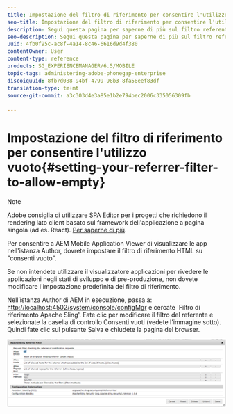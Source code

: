 ```yaml
---
title: Impostazione del filtro di riferimento per consentire l'utilizzo vuoto
seo-title: Impostazione del filtro di riferimento per consentire l'utilizzo vuoto
description: Segui questa pagina per saperne di più sul filtro referente. Per consentire a AEM Mobile Application Viewer di visualizzare le app nell'istanza Author, dovrete impostare il filtro di riferimento HTML su "consenti vuoto".
seo-description: Segui questa pagina per saperne di più sul filtro referente. Per consentire a AEM Mobile Application Viewer di visualizzare le app nell'istanza Author, dovrete impostare il filtro di riferimento HTML su "consenti vuoto".
uuid: 4fb0f95c-ac8f-4a14-8c46-6616d9d4f380
contentOwner: User
content-type: reference
products: SG_EXPERIENCEMANAGER/6.5/MOBILE
topic-tags: administering-adobe-phonegap-enterprise
discoiquuid: 8fb7d088-94bf-4799-98b3-8fa58eef83df
translation-type: tm+mt
source-git-commit: a3c303d4e3a85e1b2e794bec2006c335056309fb

---
```



# Impostazione del filtro di riferimento per consentire l&#39;utilizzo vuoto{#setting-your-referrer-filter-to-allow-empty}

>[!NOTE]
>
>Adobe consiglia di utilizzare SPA Editor per i progetti che richiedono il rendering lato client basato sul framework dell&#39;applicazione a pagina singola (ad es. React). [Per saperne di più](/help/sites-developing/spa-overview.md).

Per consentire a AEM Mobile Application Viewer di visualizzare le app nell&#39;istanza Author, dovrete impostare il filtro di riferimento HTML su &quot;consenti vuoto&quot;.

Se non intendete utilizzare il visualizzatore applicazioni per rivedere le applicazioni negli stati di sviluppo e di pre-produzione, non dovete modificare l&#39;impostazione predefinita del filtro di riferimento.

Nell’istanza Author di AEM in esecuzione, passa a: [http://localhost:4502/system/console/configMgr](http://localhost:4502/system/console/configMgr) e cercate &#39;Filtro di riferimento Apache Sling&#39;. Fate clic per modificare il filtro del referente e selezionate la casella di controllo Consenti vuoti (vedete l&#39;immagine sotto). Quindi fate clic sul pulsante Salva e chiudete la pagina del browser.

![Impostazioni filtro referente](assets/chlimage_1-106.png)
